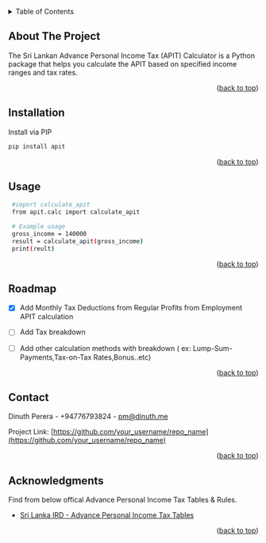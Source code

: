 <a name="readme-top"></a>

<!-- TABLE OF CONTENTS -->
<details>
  <summary>Table of Contents</summary>
  <ol>
    <li>
      <a href="#about-the-project">About The Project</a>
    </li>
    <li>
      <a href="#installation">Getting Started</a>
    </li>
    <li><a href="#usage">Usage</a></li>
    <li><a href="#roadmap">Roadmap</a></li>
    <li><a href="#contact">Contact</a></li>
    <li><a href="#acknowledgments">Acknowledgments</a></li>
  </ol>
</details>



<!-- ABOUT THE PROJECT -->
## About The Project

The Sri Lankan Advance Personal Income Tax (APIT) Calculator is a Python package that helps you calculate the APIT based on specified income ranges and tax rates.

<p align="right">(<a href="#readme-top">back to top</a>)</p>




## Installation

Install via PIP
   ```sh
   pip install apit
   ```


<p align="right">(<a href="#readme-top">back to top</a>)</p>



<!-- USAGE EXAMPLES -->
## Usage
   ```sh
    #import calculate_apit
    from apit.calc import calculate_apit

    # Example usage
    gross_income = 140000
    result = calculate_apit(gross_income)
    print(reult)
   ```


<p align="right">(<a href="#readme-top">back to top</a>)</p>



<!-- ROADMAP -->
## Roadmap

- [x] Add Monthly Tax Deductions from Regular Profits from Employment APIT calculation
- [ ] Add Tax breakdown
- [ ] Add other calculation methods with breakdown ( ex: Lump-Sum-Payments,Tax-on-Tax Rates,Bonus..etc)


<p align="right">(<a href="#readme-top">back to top</a>)</p>


<!-- CONTACT -->
## Contact

Dinuth Perera - +94776793824 - pm@dinuth.me

Project Link: [https://github.com/your_username/repo_name](https://github.com/your_username/repo_name)

<p align="right">(<a href="#readme-top">back to top</a>)</p>



<!-- ACKNOWLEDGMENTS -->
## Acknowledgments

Find from below offical Advance Personal Income Tax Tables​​​ & Rules.


* [Sri Lanka IRD - Advance Personal Income Tax Tables​​​ ](http://www.ird.gov.lk/en/publications/sitepages/apit_tax_tables.aspx?menuid=1502)

<p align="right">(<a href="#readme-top">back to top</a>)</p>




